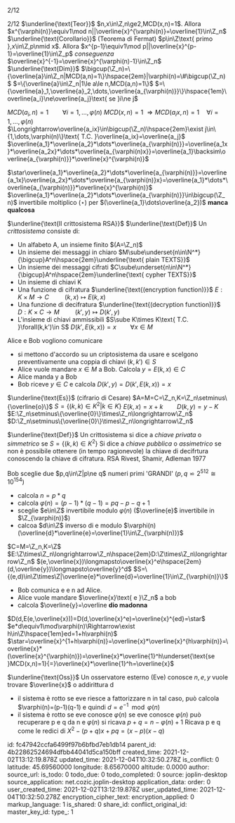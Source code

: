2/12

2/12
$\underline{\text{Teor}}$
$n,x\in\Z,n\ge2,MCD(x,n)=1$. Allora
$x^{\varphi(n)}\equiv1\mod n||\overline{x}^{\varphi(n)}=\overline{1}\in\Z_n$
$\underline{\text{Corollario}}$
(Teorema di Fermat)
$p\in\Z\text{ primo },x\in\Z,p\nmid x$. Allora
$x^{p-1}\equiv1\mod p||\overline{x}^{p-1}=\overline{1}\in\Z_p$
*conseguenza*
$\overline{x}^{-1}=\overline{x}^{\varphi(n)-1}\in\Z_n$
$\underline{\text{Dim}}$
$\bigcup(\Z_n)=\{\overline{a}\in\Z_n|MCD(a,n)=1\}\hspace{2em}|\varphi(n)=\#\bigcup(\Z_n)$
$=\{\overline{a}\in\Z_n|1\le a\le n,MCD(a,n)=1\}$
$=\{\overline{a}_1,\overline{a}_2,\dots,\overline{a_{\varphi(n)}}\}\hspace{1em}\overline{a_i}\ne\overline{a_j}\text{ se }i\ne j$

$MCD(a_i,n)=1\hspace{2em}\forall i=1,\dots,\varphi(n)$
$MCD(x,n)=1$
$\Longrightarrow MCD(a_ix,n)=1\hspace{1em}\forall i=1,\dots,\varphi(n)$
$\Longrightarrow\overline{a_ix}\in\bigcup(\Z_n)\hspace{2em}\exist j\in\{1,\dots,\varphi(n)\}\text{ T.C. }\overline{a_ix}=\overline{a_j}$
$\overline{a_1}*\overline{a_2}*\dots*\overline{a_{\varphi(n)}}=\overline{a_1x}*\overline{a_2x}*\dots*\overline{a_{\varphi(n)x}}=\overline{a_1}\backsim\overline{a_{\varphi(n)}}*\overline{x}^{\varphi(n)}$

$\star\overline{a_1}*\overline{a_2}*\dots*\overline{a_{\varphi(n)}}=\overline{a_1x}\overline{a_2x}*\dots*\overline{a_{\varphi(n)}x}=\overline{a_1}*\dots*\overline{a_{\varphi(n)}}*\overline{x}^{\varphi(n)}$
$\overline{a_1}*\overline{a_2}*\dots*\overline{a_{\varphi(n)}}\in\bigcup(\Z_n)$ invertibile
moltiplico ($\star$) per $(\overline{a_1}\dots\overline{a_2})$ **manca qualcosa**

$\underline{\text{Il crittosistema RSA}}$
$\underline{\text{Def}}$
Un *crittosistema* consiste di:
- Un alfabeto A, un insieme finito $(A=\Z_n)$
- Un insieme dei messaggi in chiaro $M\sube\underset{n\in\N^*}{\bigcup}A^n\hspace{2em}\underline{\text{ plain TEXTS}}$
- Un insieme dei messaggi cifrati $C\sube\underset{n\in\N^*}{\bigcup}A^n\hspace{2em}\underline{\text{ cypher TEXTS}}$
- Un insieme di chiavi K
- Una funzione di cifratura $\underline{\text{(encryption function)}}$
$E:K\times M\longrightarrow C$
$\hspace{2em}(k,x)\longmapsto E(k,x)$
- Una funzione di decifratura $\underline{\text{(decryption function)}}$
$D:K\times C\longrightarrow M$
$\hspace{2em}(k',y)\longmapsto D(k',y)$
- L'insieme di chiavi ammissibili $S\sube K\times K\text{ T.C. }\forall(k,k')\in S$
$D(k',E(k,x))=x\hspace{2em}\forall x\in M$

Alice e Bob vogliono comunicare
- si mettono d'accordo su un criptosistema da usare e scelgono preventivamente una coppia di chiavi $(k,k')\in S$
- Alice vuole mandare $x\in M$ a Bob. Calcola $y=E(k,x)\in C$
- Alice manda y a Bob
- Bob riceve $y\in C$ e calcola $D(k',y)=D(k',E(k,x))=x$

$\underline{\text{Es}}$ (cifrario di Cesare)
$A=M=C=\Z_n,K=\Z_n\setminus\{\overline{o}\}$
$S=\{(k,k)\in K^2|k\in K\}$
$E(k,x)=x+k\hspace{2em}D(k,y)=y-K$
$E:\Z_n\setminus\{\overline{0}\}\times\Z_n\longrightarrow\Z_n$
$D:\Z_n\setminus\{\overline{0}\}\times\Z_n\longrightarrow\Z_n$

$\underline{\text{Def}}$
Un crittosistema si dice a *chiave privata* o *simmetrico* se $S=\{(k,k)\in K^2\}$
Si dice a *chiave pubblica* o *assimetrico* se non è possibile ottenere (in tempo ragionevole) la chiave di decifrtura conoscendo la chiave di cifratura.
RSA Rivest, Shamir, Adleman 1977

Bob sceglie due $p,q\in\Z|p\ne q$ numeri primi 'GRANDI'
$(p,q\backsimeq2^{512}\cong10^{154})$
- calcola $n=p*q$
- calcola $\varphi(n)=(p-1)*(q-1)=pq-p-q+1$
- sceglie $e\in\Z$ invertibile modulo $\varphi(n)$ ($\overline{e}$ invertibile in $\Z_{\varphi(n)}$)
- calcoa $d\in\Z$ inverso di e modulo $\varphi(n)(\overline{d}*\overline{e}=\overline{1}\in\Z_{\varphi(n)})$

$C=M=\Z_n,K=\Z$
$E:\Z\times\Z_n\longrightarrow\Z_n\hspace{2em}D:\Z\times\Z_n\longrightarrow\Z_n$
$(e,\overline{x})\longmapsto\overline{x}^e\hspace{2em}(d,\overline{y})\longmapsto\overline{y}^d$
$S=\{(e,d)\in\Z\times\Z|\overline{e}*\overline{d}=\overline{1}\in\Z_{\varphi(n)}\}$

- Bob comunica e e n ad Alice.
- Alice vuole mandare $\overline{x}\text{ e }\Z_n$ a bob
- calcola $\overline{y}=\overline     **dio madonna**

$D(d,E(e,\overline{x}))=D(d,\overline{x}^e)=\overline{x}^{ed}=\star$
$e*d\equiv1\mod\varphi(n)\Rightarrow\exist h\in\Z\hspace{1em}ed=1+h\varphi(n)$
$\star=\overline{x}^{1+h\varphi(n)}=\overline{x}*\overline{x}^{h\varphi(n)}=\overline{x}*(\overline{x}^{\varphi(n)})=\overline{x}*\overline{1}^h\underset{\text{se }MCD(x,n)=1}{=}\overline{x}*\overline{1}^h=\overline{x}$

$\underline{\text{Oss}}$
Un osservatore esterno (Eve) conosce $n,e,y$ vuole trovare $\overline{x}$ o addirittura d
- il sistema è rotto se eve riesce a fattorizzare n in tal caso, può calcola $\varphi(n)=(p-1)(q-1) e quindi $d=e^{-1}\mod\varphi(n)$
- il sistema è rotto se eve conosce $\varphi(n)$
se eve conosce $\varphi(n)$ può recuperare p e q
da n e $\varphi(n)$ si ricava $p+q=n-\varphi(n)+1$
Ricava p e q come le redici di $X^2-(p+q)x+pq=(x-p)(x-q)$



id: fc47942ccfa6499f97b6bfbd7eb1db14
parent_id: 4b22862524694dfbb44041d5ca150bff
created_time: 2021-12-02T13:12:19.878Z
updated_time: 2021-12-04T10:32:50.278Z
is_conflict: 0
latitude: 45.69560000
longitude: 8.65670000
altitude: 0.0000
author: 
source_url: 
is_todo: 0
todo_due: 0
todo_completed: 0
source: joplin-desktop
source_application: net.cozic.joplin-desktop
application_data: 
order: 0
user_created_time: 2021-12-02T13:12:19.878Z
user_updated_time: 2021-12-04T10:32:50.278Z
encryption_cipher_text: 
encryption_applied: 0
markup_language: 1
is_shared: 0
share_id: 
conflict_original_id: 
master_key_id: 
type_: 1